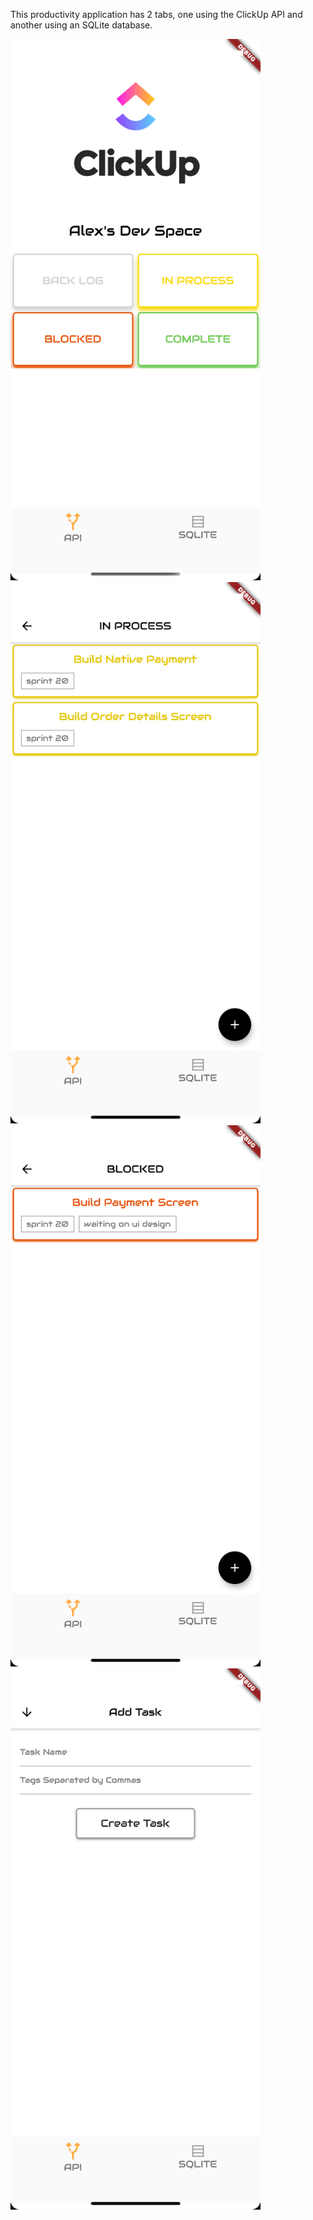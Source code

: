 This productivity application has 2 tabs, one using the ClickUp API and another using an SQLite database.

<img src ="assets/images/all_status_landing_screenshot.png" width="400">

<img src ="assets/images/in_process_tasks_screenshot.png" width="400">

<img src ="assets/images/blocked_tasks_screenshot.png" width="400">

<img src ="assets/images/create_task_screenshot.png" width="400">
